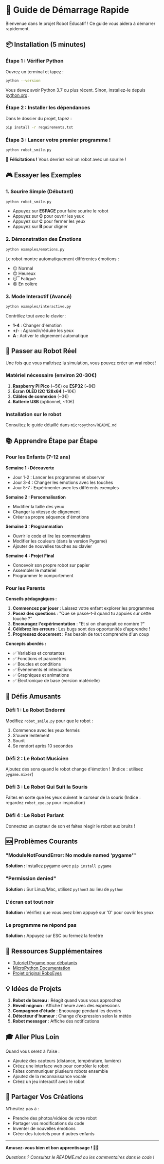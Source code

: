 # 🚀 Guide de Démarrage Rapide

Bienvenue dans le projet Robot Éducatif ! Ce guide vous aidera à démarrer rapidement.

## 📦 Installation (5 minutes)

### Étape 1 : Vérifier Python

Ouvrez un terminal et tapez :
```bash
python --version
```

Vous devez avoir Python 3.7 ou plus récent. Sinon, installez-le depuis [python.org](https://www.python.org/).

### Étape 2 : Installer les dépendances

Dans le dossier du projet, tapez :
```bash
pip install -r requirements.txt
```

### Étape 3 : Lancer votre premier programme !

```bash
python robot_smile.py
```

🎉 **Félicitations !** Vous devriez voir un robot avec un sourire !

## 🎮 Essayer les Exemples

### 1. Sourire Simple (Débutant)
```bash
python robot_smile.py
```
- Appuyez sur **ESPACE** pour faire sourire le robot
- Appuyez sur **O** pour ouvrir les yeux
- Appuyez sur **C** pour fermer les yeux
- Appuyez sur **B** pour cligner

### 2. Démonstration des Émotions
```bash
python examples/emotions.py
```
Le robot montre automatiquement différentes émotions :
- 😐 Normal
- 😊 Heureux
- 😴 Fatigué
- 😠 En colère

### 3. Mode Interactif (Avancé)
```bash
python examples/interactive.py
```
Contrôlez tout avec le clavier :
- **1-4** : Changer d'émotion
- **+/-** : Agrandir/réduire les yeux
- **A** : Activer le clignement automatique

## 🤖 Passer au Robot Réel

Une fois que vous maîtrisez la simulation, vous pouvez créer un vrai robot !

### Matériel nécessaire (environ 20-30€)

1. **Raspberry Pi Pico** (~5€) ou **ESP32** (~8€)
2. **Écran OLED I2C 128x64** (~10€)
3. **Câbles de connexion** (~3€)
4. **Batterie USB** (optionnel, ~10€)

### Installation sur le robot

Consultez le guide détaillé dans `micropython/README.md`

## 📚 Apprendre Étape par Étape

### Pour les Enfants (7-12 ans)

**Semaine 1 : Découverte**
- Jour 1-2 : Lancer les programmes et observer
- Jour 3-4 : Changer les émotions avec les touches
- Jour 5-7 : Expérimenter avec les différents exemples

**Semaine 2 : Personnalisation**
- Modifier la taille des yeux
- Changer la vitesse de clignement
- Créer sa propre séquence d'émotions

**Semaine 3 : Programmation**
- Ouvrir le code et lire les commentaires
- Modifier les couleurs (dans la version Pygame)
- Ajouter de nouvelles touches au clavier

**Semaine 4 : Projet Final**
- Concevoir son propre robot sur papier
- Assembler le matériel
- Programmer le comportement

### Pour les Parents

**Conseils pédagogiques :**

1. **Commencez par jouer** : Laissez votre enfant explorer les programmes
2. **Posez des questions** : "Que se passe-t-il quand tu appuies sur cette touche ?"
3. **Encouragez l'expérimentation** : "Et si on changeait ce nombre ?"
4. **Célébrez les erreurs** : Les bugs sont des opportunités d'apprendre !
5. **Progressez doucement** : Pas besoin de tout comprendre d'un coup

**Concepts abordés :**
- ✅ Variables et constantes
- ✅ Fonctions et paramètres
- ✅ Boucles et conditions
- ✅ Événements et interactions
- ✅ Graphiques et animations
- ✅ Électronique de base (version matérielle)

## 🎯 Défis Amusants

### Défi 1 : Le Robot Endormi
Modifiez `robot_smile.py` pour que le robot :
1. Commence avec les yeux fermés
2. S'ouvre lentement
3. Sourit
4. Se rendort après 10 secondes

### Défi 2 : Le Robot Musicien
Ajoutez des sons quand le robot change d'émotion !
(Indice : utilisez `pygame.mixer`)

### Défi 3 : Le Robot Qui Suit la Souris
Faites en sorte que les yeux suivent le curseur de la souris
(Indice : regardez `robot_eye.py` pour inspiration)

### Défi 4 : Le Robot Parlant
Connectez un capteur de son et faites réagir le robot aux bruits !

## 🆘 Problèmes Courants

### "ModuleNotFoundError: No module named 'pygame'"
**Solution :** Installez pygame avec `pip install pygame`

### "Permission denied"
**Solution :** Sur Linux/Mac, utilisez `python3` au lieu de `python`

### L'écran est tout noir
**Solution :** Vérifiez que vous avez bien appuyé sur 'O' pour ouvrir les yeux

### Le programme ne répond pas
**Solution :** Appuyez sur ESC ou fermez la fenêtre

## 📖 Ressources Supplémentaires

- [Tutoriel Pygame pour débutants](https://www.pygame.org/docs/)
- [MicroPython Documentation](https://docs.micropython.org/)
- [Projet original RoboEyes](https://github.com/mchobby/micropython-roboeyes)

## 💡 Idées de Projets

1. **Robot de bureau** : Réagit quand vous vous approchez
2. **Réveil mignon** : Affiche l'heure avec des expressions
3. **Compagnon d'étude** : Encourage pendant les devoirs
4. **Détecteur d'humeur** : Change d'expression selon la météo
5. **Robot messager** : Affiche des notifications

## 🎓 Aller Plus Loin

Quand vous serez à l'aise :
- Ajoutez des capteurs (distance, température, lumière)
- Créez une interface web pour contrôler le robot
- Faites communiquer plusieurs robots ensemble
- Ajoutez de la reconnaissance vocale
- Créez un jeu interactif avec le robot

## 🤝 Partager Vos Créations

N'hésitez pas à :
- Prendre des photos/vidéos de votre robot
- Partager vos modifications du code
- Inventer de nouvelles émotions
- Créer des tutoriels pour d'autres enfants

---

**Amusez-vous bien et bon apprentissage ! 🚀🤖**

*Questions ? Consultez le README.md ou les commentaires dans le code !*
